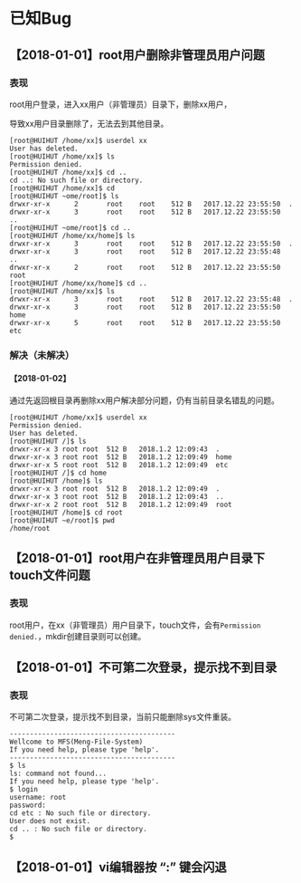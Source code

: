 # 已知Bug

## 【2018-01-01】root用户删除非管理员用户问题

### 表现

root用户登录，进入xx用户（非管理员）目录下，删除xx用户，

导致xx用户目录删除了，无法去到其他目录。

```
[root@HUIHUT /home/xx]$ userdel xx
User has deleted.
[root@HUIHUT /home/xx]$ ls
Permission denied.
[root@HUIHUT /home/xx]$ cd ..
cd ..: No such file or directory.
[root@HUIHUT /home/xx]$ cd
[root@HUIHUT ~ome/root]$ ls
drwxr-xr-x      2       root    root    512 B   2017.12.22 23:55:50  .
drwxr-xr-x      3       root    root    512 B   2017.12.22 23:55:50  ..
[root@HUIHUT ~ome/root]$ cd ..
[root@HUIHUT /home/xx/home]$ ls
drwxr-xr-x      3       root    root    512 B   2017.12.22 23:55:50  .
drwxr-xr-x      3       root    root    512 B   2017.12.22 23:55:48  ..
drwxr-xr-x      2       root    root    512 B   2017.12.22 23:55:50  root
[root@HUIHUT /home/xx/home]$ cd ..
[root@HUIHUT /home/xx]$ ls
drwxr-xr-x      3       root    root    512 B   2017.12.22 23:55:48  .
drwxr-xr-x      3       root    root    512 B   2017.12.22 23:55:50  home
drwxr-xr-x      5       root    root    512 B   2017.12.22 23:55:50  etc
```

### 解决（未解决）

#### 【2018-01-02】

通过先返回根目录再删除xx用户解决部分问题，仍有当前目录名错乱的问题。

```
[root@HUIHUT /home/xx]$ userdel xx
Permission denied.
User has deleted.
[root@HUIHUT /]$ ls
drwxr-xr-x 3 root root  512 B   2018.1.2 12:09:43  .
drwxr-xr-x 3 root root  512 B   2018.1.2 12:09:49  home
drwxr-xr-x 5 root root  512 B   2018.1.2 12:09:49  etc
[root@HUIHUT /]$ cd home
[root@HUIHUT /home]$ ls
drwxr-xr-x 3 root root  512 B   2018.1.2 12:09:49  .
drwxr-xr-x 3 root root  512 B   2018.1.2 12:09:43  ..
drwxr-xr-x 2 root root  512 B   2018.1.2 12:09:49  root
[root@HUIHUT /home]$ cd root
[root@HUIHUT ~e/root]$ pwd
/home/root
```

## 【2018-01-01】root用户在非管理员用户目录下touch文件问题

### 表现

root用户，在xx（非管理员）用户目录下，touch文件，会有`Permission denied.`，mkdir创建目录则可以创建。

## 【2018-01-01】不可第二次登录，提示找不到目录

### 表现

不可第二次登录，提示找不到目录，当前只能删除sys文件重装。

```
-----------------------------------------
Wellcome to MFS(Meng-File-System)
If you need help, please type 'help'.
-----------------------------------------
$ ls
ls: command not found...
If you need help, please type 'help'.
$ login
username: root
password:
cd etc : No such file or directory.
User does not exist.
cd .. : No such file or directory.
$
```

## 【2018-01-01】vi编辑器按 “:” 键会闪退
